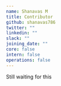```yaml
---
name: Shanavas M
title: Contributor
github: shanavas786
twitter: ""
linkedin: ""
slack: ""
joining_date: ""
core: false
intern: false
operations: false
---
```


Still waiting for this
